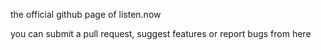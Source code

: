 the official github page of listen.now

you can submit a pull request, suggest features or report bugs from here
